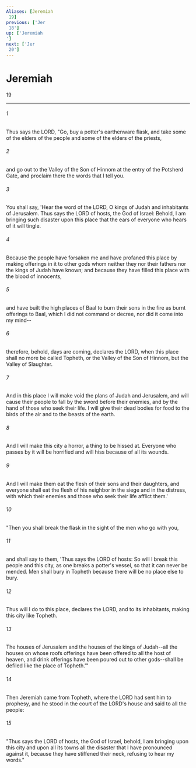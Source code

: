 ```yaml
---
Aliases: [Jeremiah 19]
previous: ['Jer 18']
up: ['Jeremiah']
next: ['Jer 20']
---
```

# Jeremiah 19

***
 

###### 1 
Thus says the LORD, "Go, buy a potter's earthenware flask, and take some of the elders of the people and some of the elders of the priests,  

###### 2 
and go out to the Valley of the Son of Hinnom at the entry of the Potsherd Gate, and proclaim there the words that I tell you.  

###### 3 
You shall say, 'Hear the word of the LORD, O kings of Judah and inhabitants of Jerusalem. Thus says the LORD of hosts, the God of Israel: Behold, I am bringing such disaster upon this place that the ears of everyone who hears of it will tingle.  

###### 4 
Because the people have forsaken me and have profaned this place by making offerings in it to other gods whom neither they nor their fathers nor the kings of Judah have known; and because they have filled this place with the blood of innocents,  

###### 5 
and have built the high places of Baal to burn their sons in the fire as burnt offerings to Baal, which I did not command or decree, nor did it come into my mind--  

###### 6 
therefore, behold, days are coming, declares the LORD, when this place shall no more be called Topheth, or the Valley of the Son of Hinnom, but the Valley of Slaughter.  

###### 7 
And in this place I will make void the plans of Judah and Jerusalem, and will cause their people to fall by the sword before their enemies, and by the hand of those who seek their life. I will give their dead bodies for food to the birds of the air and to the beasts of the earth.  

###### 8 
And I will make this city a horror, a thing to be hissed at. Everyone who passes by it will be horrified and will hiss because of all its wounds.  

###### 9 
And I will make them eat the flesh of their sons and their daughters, and everyone shall eat the flesh of his neighbor in the siege and in the distress, with which their enemies and those who seek their life afflict them.'  

###### 10 
"Then you shall break the flask in the sight of the men who go with you,  

###### 11 
and shall say to them, 'Thus says the LORD of hosts: So will I break this people and this city, as one breaks a potter's vessel, so that it can never be mended. Men shall bury in Topheth because there will be no place else to bury.  

###### 12 
Thus will I do to this place, declares the LORD, and to its inhabitants, making this city like Topheth.  

###### 13 
The houses of Jerusalem and the houses of the kings of Judah--all the houses on whose roofs offerings have been offered to all the host of heaven, and drink offerings have been poured out to other gods--shall be defiled like the place of Topheth.'"  

###### 14 
Then Jeremiah came from Topheth, where the LORD had sent him to prophesy, and he stood in the court of the LORD's house and said to all the people:  

###### 15 
"Thus says the LORD of hosts, the God of Israel, behold, I am bringing upon this city and upon all its towns all the disaster that I have pronounced against it, because they have stiffened their neck, refusing to hear my words."
